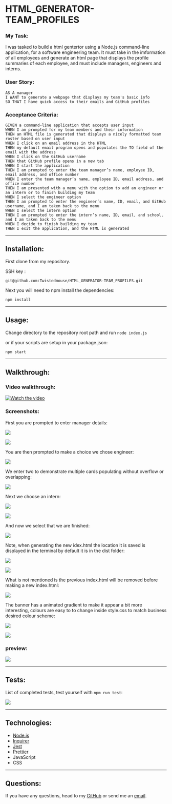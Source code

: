 # HTML_GENERATOR-TEAM_PROFILES

### My Task:

I was tasked to build a html gentertor using a Node.js command-line
application, for a software engineering team. It must take in the imformation
of all employees and generate an html page that displays the profile
summaries of each employee, and must include managers, engineers and interns.

### User Story:

```
AS A manager
I WANT to generate a webpage that displays my team's basic info
SO THAT I have quick access to their emails and GitHub profiles
```

### Acceptance Criteria:

```
GIVEN a command-line application that accepts user input
WHEN I am prompted for my team members and their information
THEN an HTML file is generated that displays a nicely formatted team roster based on user input
WHEN I click on an email address in the HTML
THEN my default email program opens and populates the TO field of the email with the address
WHEN I click on the GitHub username
THEN that GitHub profile opens in a new tab
WHEN I start the application
THEN I am prompted to enter the team manager’s name, employee ID, email address, and office number
WHEN I enter the team manager’s name, employee ID, email address, and office number
THEN I am presented with a menu with the option to add an engineer or an intern or to finish building my team
WHEN I select the engineer option
THEN I am prompted to enter the engineer’s name, ID, email, and GitHub username, and I am taken back to the menu
WHEN I select the intern option
THEN I am prompted to enter the intern’s name, ID, email, and school, and I am taken back to the menu
WHEN I decide to finish building my team
THEN I exit the application, and the HTML is generated
```

---

## Installation:

First clone from my repository.

SSH key :

```
git@github.com:Twistedmouse/HTML_GENERATOR-TEAM_PROFILES.git
```

Next you will need to npm install the dependencies:

`npm install`

---

## Usage:

Change directory to the repository root path and run `node index.js`

or if your scripts are setup in your package.json:

`npm start`

---

## Walkthrough:

### Video walkthrough:

<a href="https://drive.google.com/file/d/1Sxt4KeRsbUCDiVTfFkzzN6QB6St3Jhzy/view" rel="nofollow"><img src="assets/videoplacehoder.png" alt="Watch the video" style="max-width:100%;"></a>

### Screenshots:

First you are prompted to enter manager details:

![](assets/walkT1.png)

![](assets/walkT2.png)

You are then prompted to make a choice we chose engineer:

![](assets/walkT3.png)

We enter two to demonstrate multiple cards populating without overflow or overlapping:

![](assets/walkT4.png)

Next we choose an intern:

![](assets/walkT5.png)

![](assets/walkT6.png)

And now we select that we are finished:

![](assets/walkT7.png)

Note, when generating the new idex.html the location it is saved is displayed in the terminal by default it is in the dist folder:

![](assets/walkT8.png)

![](assets/walkT9.png)

What is not mentioned is the previous index.html will be removed before making a new index.html:

![](assets/notMentioned.png)

The banner has a animated gradient to make it appear a bit more interesting, colours are easy to to change inside style.css to match business desired colour scheme:

![](assets/cssBanner.png)

![](assets/walkT10.gif)

### preview:

![](assets/walkT11.gif)

---

## Tests:

List of completed tests, test yourself with `npm run test`:

![](assets/tests.png)

---

## Technologies:

- <a href="https://nodejs.org/en/docs/" rel="nofollow">Node.js</a>
- <a href="https://www.npmjs.com/package/inquirer" rel="nofollow">Inquirer</a>
- <a href="https://www.npmjs.com/package/jest" rel="nofollow">Jest</a>
- <a href="https://prettier.io/" rel="nofollow">Prettier</a>
- JavaScript
- CSS

---

## Questions:

<p>If you have any questions, head to my <a href="https://github.com/Twistedmouse">GitHub</a> or send me an <a href="mailto:mousy93@hotmail.com">email</a>.</p>
